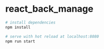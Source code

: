 # react_back_manage
``` bash
# install dependencies
npm install

# serve with hot reload at localhost:8080
npm run start

